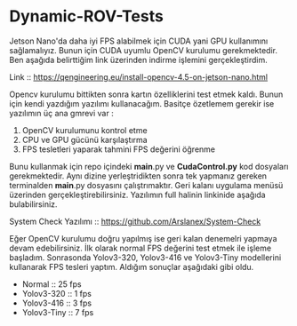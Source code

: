 # Dynamic-ROV-Tests 
Jetson Nano'da daha iyi FPS alabilmek için CUDA yani GPU kullanımını sağlamalıyız. Bunun için CUDA uyumlu OpenCV kurulumu gerekmektedir. Ben aşağıda belirttiğim link üzerinden indirme işlemini gerçekleştirdim.

Link :: https://qengineering.eu/install-opencv-4.5-on-jetson-nano.html

Opencv kurulumu bittikten sonra kartın özelliklerini test etmek kaldı. Bunun için kendi yazdığım yazılımı kullanacağım. Basitçe özetlemem gerekir ise yazılımın üç ana gmrevi var :
1. OpenCV kurulumunu kontrol etme
2. CPU ve GPU gücünü karşılaştırma
3. FPS tesletleri yaparak tahmini FPS değerini öğrenme

Bunu kullanmak için repo içindeki __main__.py ve __CudaControl.py__ kod dosyaları gerekmektedir. Aynı dizine yerleştridikten sonra tek yapmanız gereken terminalden __main__.py dosyasını çalıştrımaktır. Geri kalanı uygulama menüsü üzerinden gerçekleştirebilirsiniz. Yazılımın full halinin linkinide aşağıda bulabilirsiniz.

System Check Yazılımı :: https://github.com/Arslanex/System-Check

Eğer OpenCV kurulumu doğru yapılmış ise geri kalan denemelri yapmaya devam edebilirsiniz. İlk olarak normal FPS değerini test etmek ile işleme başladım. Sonrasonda Yolov3-320, Yolov3-416 ve Yolov3-Tiny modellerini kullanarak FPS tesleri yaptım. Aldığım sonuçlar aşağıdaki gibi oldu.

- Normal :: 25 fps
- Yolov3-320 :: 1 fps
- Yolov3-416 :: 3 fps
- Yolov3-Tiny :: 7 fps
